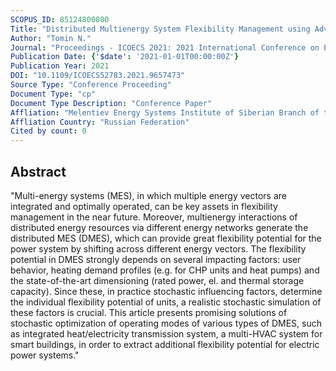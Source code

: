 ```yaml
---
SCOPUS_ID: 85124800800
Title: "Distributed Multienergy System Flexibility Management using Advanced Optimization Techniques"
Author: "Tomin N."
Journal: "Proceedings - ICOECS 2021: 2021 International Conference on Electrotechnical Complexes and Systems"
Publication Date: {'$date': '2021-01-01T00:00:00Z'}
Publication Year: 2021
DOI: "10.1109/ICOECS52783.2021.9657473"
Source Type: "Conference Proceeding"
Document Type: "cp"
Document Type Description: "Conference Paper"
Affliation: "Melentiev Energy Systems Institute of Siberian Branch of the Russian Academy of Sciences"
Affliation Country: "Russian Federation"
Cited by count: 0
---
```


## Abstract
"Multi-energy systems (MES), in which multiple energy vectors are integrated and optimally operated, can be key assets in flexibility management in the near future. Moreover, multienergy interactions of distributed energy resources via different energy networks generate the distributed MES (DMES), which can provide great flexibility potential for the power system by shifting across different energy vectors. The flexibility potential in DMES strongly depends on several impacting factors: user behavior, heating demand profiles (e.g. for CHP units and heat pumps) and the state-of-the-art dimensioning (rated power, el. and thermal storage capacity). Since these, in practice stochastic influencing factors, determine the individual flexibility potential of units, a realistic stochastic simulation of these factors is crucial. This article presents promising solutions of stochastic optimization of operating modes of various types of DMES, such as integrated heat/electricity transmission system, a multi-HVAC system for smart buildings, in order to extract additional flexibility potential for electric power systems."
